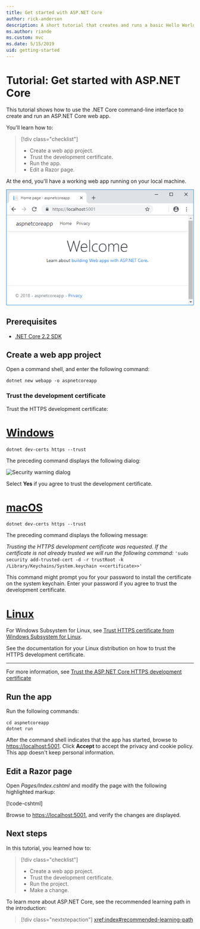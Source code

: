 ```yaml
---
title: Get started with ASP.NET Core
author: rick-anderson
description: A short tutorial that creates and runs a basic Hello World app using ASP.NET Core. 
ms.author: riande
ms.custom: mvc
ms.date: 5/15/2019
uid: getting-started
---
```

# Tutorial: Get started with ASP.NET Core

This tutorial shows how to use the .NET Core command-line interface to create and run an ASP.NET Core web app.

You'll learn how to:

> [!div class="checklist"]
> * Create a web app project.
> * Trust the development certificate.
> * Run the app.
> * Edit a Razor page.

At the end, you'll have a working web app running on your local machine.

![Web app home page](_static/home-page.png)

## Prerequisites

* [.NET Core 2.2 SDK](https://www.microsoft.com/net/download/all)

## Create a web app project

Open a command shell, and enter the following command:

```console
dotnet new webapp -o aspnetcoreapp
```

### Trust the development certificate

Trust the HTTPS development certificate:

# [Windows](#tab/windows)

```console
dotnet dev-certs https --trust
```

The preceding command displays the following dialog:

![Security warning dialog](~/getting-started/_static/cert.png)

Select **Yes** if you agree to trust the development certificate.

# [macOS](#tab/macos)

```console
dotnet dev-certs https --trust
```

The preceding command displays the following message:

*Trusting the HTTPS development certificate was requested. If the certificate is not already trusted we will run the following command:* `'sudo security add-trusted-cert -d -r trustRoot -k /Library/Keychains/System.keychain <<certificate>>'`

This command might prompt you for your password to install the certificate on the system keychain. Enter your password if you agree to trust the development certificate.

# [Linux](#tab/linux)

For Windows Subsystem for Linux, see [Trust HTTPS certificate from Windows Subsystem for Linux](xref:security/enforcing-ssl#wsl).

See the documentation for your Linux distribution on how to trust the HTTPS development certificate.

---

For more information, see [Trust the ASP.NET Core HTTPS development certificate](xref:security/enforcing-ssl#trust-the-aspnet-core-https-development-certificate-on-windows-and-macos)

## Run the app

Run the following commands:

```console
cd aspnetcoreapp
dotnet run
```

After the command shell indicates that the app has started, browse to [https://localhost:5001](https://localhost:5001). Click **Accept** to accept the privacy and cookie policy. This app doesn't keep personal information.

## Edit a Razor page

Open *Pages/Index.cshtml* and modify the page with the following highlighted markup:

[!code-cshtml[](sample/index.cshtml?highlight=9)]

Browse to [https://localhost:5001](https://localhost:5001), and verify the changes are displayed.

## Next steps

In this tutorial, you learned how to:

> [!div class="checklist"]
> * Create a web app project.
> * Trust the development certificate.
> * Run the project.
> * Make a change.

To learn more about ASP.NET Core, see the recommended learning path in the introduction:

> [!div class="nextstepaction"]
> <xref:index#recommended-learning-path>

